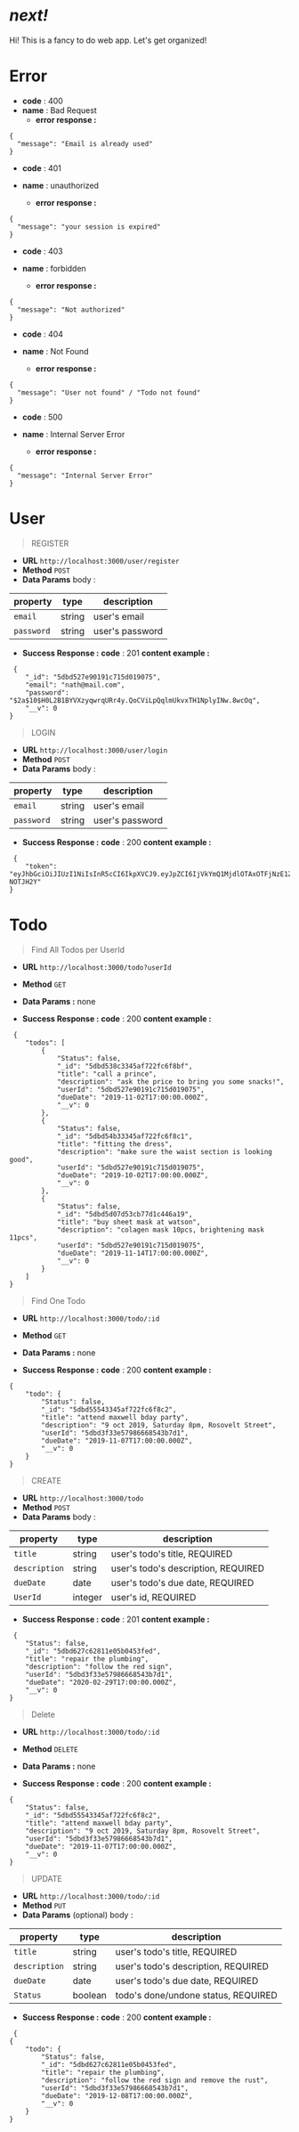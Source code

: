 # ***next!***


Hi! This is a fancy to do web app. Let's get organized!

# **Error**

- **code**  : 400
- **name** : Bad Request
	- **error response :**

```
{
  "message": "Email is already used"
}
```

- **code**  : 401
- **name** : unauthorized

	- **error response :**

```
{
  "message": "your session is expired"
}
```

- **code**  : 403
- **name** : forbidden

	- **error response :**

```
{
  "message": "Not authorized"
}
```

- **code**  : 404
- **name** : Not Found

	- **error response :**

```
{
  "message": "User not found" / "Todo not found"
}
```


- **code**  : 500
- **name** : Internal Server Error

	- **error response :**

```
{
  "message": "Internal Server Error"
}
```

# **User**

> REGISTER

- **URL**
`http://localhost:3000/user/register`
- **Method**
`POST`
- **Data Params**
body :

|    property            |type                          |description                         |
|----------------|-------------------------------|-----------------------------|
|`email`|string            |user's email            |
|`password`          |string           |user's password          |



- **Success Response :**
	**code**  : 201
	**content example :**

```
 {
    "_id": "5dbd527e90191c715d019075",
    "email": "nath@mail.com",
    "password": "$2a$10$H0L2B1BYVXzyqwrqURr4y.QoCViLpQqlmUkvxTH1NplyINw.8wcOq",
    "__v": 0
}
```


> LOGIN

- **URL**
`http://localhost:3000/user/login`
- **Method**
`POST`
- **Data Params**
body :

|    property            |type                          |description                         |
|----------------|-------------------------------|-----------------------------|
|`email`|string            |user's email            |
|`password`          |string           |user's password          |



- **Success Response :**
	**code**  : 200
	**content example :**

```
 {
    "token": "eyJhbGciOiJIUzI1NiIsInR5cCI6IkpXVCJ9.eyJpZCI6IjVkYmQ1MjdlOTAxOTFjNzE1ZDAxOTA3NSIsImVtYWlsIjoibmF0aEBtYWlsLmNvbSIsImlhdCI6MTU3MjY4ODU0NX0.7CbmkHpAyjKYKP_7wg5OO2U8L7ut8MvyUj6-NOTJH2Y"
}

```



# **Todo**



> Find All Todos per UserId

- **URL**
`http://localhost:3000/todo?userId`
- **Method**
`GET`
- **Data Params :** none

- **Success Response :**
	**code**  : 200
	**content example :**

```
 {
    "todos": [
        {
            "Status": false,
            "_id": "5dbd538c3345af722fc6f8bf",
            "title": "call a prince",
            "description": "ask the price to bring you some snacks!",
            "userId": "5dbd527e90191c715d019075",
            "dueDate": "2019-11-02T17:00:00.000Z",
            "__v": 0
        },
        {
            "Status": false,
            "_id": "5dbd54b33345af722fc6f8c1",
            "title": "fitting the dress",
            "description": "make sure the waist section is looking good",
            "userId": "5dbd527e90191c715d019075",
            "dueDate": "2019-10-02T17:00:00.000Z",
            "__v": 0
        },
        {
            "Status": false,
            "_id": "5dbd5d07d53cb77d1c446a19",
            "title": "buy sheet mask at watson",
            "description": "colagen mask 10pcs, brightening mask 11pcs",
            "userId": "5dbd527e90191c715d019075",
            "dueDate": "2019-11-14T17:00:00.000Z",
            "__v": 0
        }
    ]
}
```


> Find One Todo

- **URL**
`http://localhost:3000/todo/:id`
- **Method**
`GET`
- **Data Params :** none

- **Success Response :**
	**code**  : 200
	**content example :**

```
{
    "todo": {
        "Status": false,
        "_id": "5dbd55543345af722fc6f8c2",
        "title": "attend maxwell bday party",
        "description": "9 oct 2019, Saturday 8pm, Rosovelt Street",
        "userId": "5dbd3f33e57986668543b7d1",
        "dueDate": "2019-11-07T17:00:00.000Z",
        "__v": 0
    }
}

```

> CREATE

- **URL**
`http://localhost:3000/todo`
- **Method**
`POST`
- **Data Params**
body :

|    property            |type                          |description                         |
|----------------|-------------------------------|-----------------------------|
|`title`|string            |user's todo's title, REQUIRED            |
|`description`          |string           |user's todo's description, REQUIRED        |
|`dueDate`| date| user's todo's due date, REQUIRED |
|`UserId` | integer | user's id, REQUIRED




- **Success Response :**
	**code**  : 201
	**content example :**

```
 {
    "Status": false,
    "_id": "5dbd627c62811e05b0453fed",
    "title": "repair the plumbing",
    "description": "follow the red sign",
    "userId": "5dbd3f33e57986668543b7d1",
    "dueDate": "2020-02-29T17:00:00.000Z",
    "__v": 0
}

```

> Delete

- **URL**
`http://localhost:3000/todo/:id`
- **Method**
`DELETE`
- **Data Params :** none

- **Success Response :**
	**code**  : 200
	**content example :**

```
{
    "Status": false,
    "_id": "5dbd55543345af722fc6f8c2",
    "title": "attend maxwell bday party",
    "description": "9 oct 2019, Saturday 8pm, Rosovelt Street",
    "userId": "5dbd3f33e57986668543b7d1",
    "dueDate": "2019-11-07T17:00:00.000Z",
    "__v": 0
}

```

> UPDATE

- **URL**
`http://localhost:3000/todo/:id`
- **Method**
`PUT`
- **Data Params**
(optional) body : 

|    property            |type                          |description                         |
|----------------|-------------------------------|-----------------------------|
|`title`|string            |user's todo's title, REQUIRED            |
|`description`          |string           |user's todo's description, REQUIRED        |
|`dueDate`| date| user's todo's due date, REQUIRED |
|`Status` | boolean | todo's done/undone status, REQUIRED




- **Success Response :**
	**code**  : 200
	**content example :**

```
 {
{
    "todo": {
        "Status": false,
        "_id": "5dbd627c62811e05b0453fed",
        "title": "repair the plumbing",
        "description": "follow the red sign and remove the rust",
        "userId": "5dbd3f33e57986668543b7d1",
        "dueDate": "2019-12-08T17:00:00.000Z",
        "__v": 0
    }
}

```